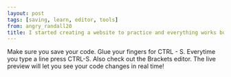 ```yaml
---
layout: post
tags: [saving, learn, editor, tools]
from: angry_randall20
title: I started creating a website to practice and everything works but I messed up the CSS and now my color is gone. So I put the same color I had and it still doesn't work.
---
```

Make sure you save your code. Glue your fingers for CTRL - S. Everytime you type a line press CTRL-S. Also check out the Brackets editor. The live preview will let you see your code changes in real time!
